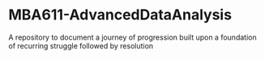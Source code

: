 # MBA611-AdvancedDataAnalysis
A repository to document a journey of progression built upon a foundation of recurring struggle followed by resolution
